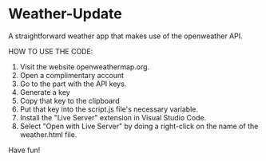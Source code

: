 # Weather-Update

A straightforward weather app that makes use of the openweather API.

HOW TO USE THE CODE:


1) Visit the website openweathermap.org.
2) Open a complimentary account
3) Go to the part with the API keys.
4) Generate a key
5) Copy that key to the clipboard
6) Put that key into the script.js file's necessary variable.
7) Install the "Live Server" extension in Visual Studio Code.
8) Select "Open with Live Server" by doing a right-click on the name of the weather.html file.

Have fun!
